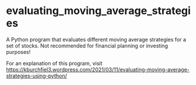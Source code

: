 # evaluating_moving_average_strategies
A Python program that evaluates different moving average strategies for a set of stocks. Not recommended for financial planning or investing purposes!

For an explanation of this program, visit https://kburchfiel3.wordpress.com/2021/03/11/evaluating-moving-average-strategies-using-python/ 
